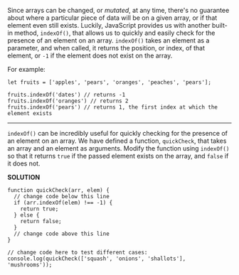 Since arrays can be changed, or *mutated*, at any time, there's no guarantee about where a particular piece of data will be on a given array, or if that element even still exists. Luckily, JavaScript provides us with another built-in method, `indexOf()`, that allows us to quickly and easily check for the presence of an element on an array. `indexOf()` takes an element as a parameter, and when called, it returns the position, or index, of that element, or `-1` if the element does not exist on the array.

For example:

```
let fruits = ['apples', 'pears', 'oranges', 'peaches', 'pears'];

fruits.indexOf('dates') // returns -1
fruits.indexOf('oranges') // returns 2
fruits.indexOf('pears') // returns 1, the first index at which the element exists
```

---

`indexOf()` can be incredibly useful for quickly checking for the presence of an element on an array. We have defined a function, `quickCheck`, that takes an array and an element as arguments. Modify the function using `indexOf()` so that it returns `true` if the passed element exists on the array, and `false` if it does not.

**SOLUTION**

```
function quickCheck(arr, elem) {
  // change code below this line
  if (arr.indexOf(elem) !== -1) {
    return true;
  } else {
    return false;
  }
  // change code above this line
}

// change code here to test different cases:
console.log(quickCheck(['squash', 'onions', 'shallots'], 'mushrooms'));
```
